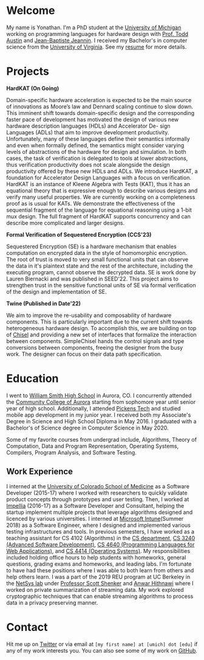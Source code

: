 # Welcome

My name is Yonathan. I'm a PhD student at the [University of Michigan](https://eecs.engin.umich.edu/) working on programming languages for hardware design with [Prof. Todd Austin](https://web.eecs.umich.edu/~taustin/) and [Jean-Baptiste Jeannin](http://www-personal.umich.edu/~jeannin/). I received my Bachelor's in computer science from the [University of Virginia](http://www.virginia.edu/). See my [resume](MyResume.pdf) for more details.


# Projects

**HardKAT (On Going)**

Domain-specific hardware acceleration is expected to be the main source of innovations as Moore’s law and Dennard scaling continue to slow down. This imminent shift towards domain-specific design and the corresponding faster pace of development has motivated the design of various new hardware description languages (HDLs) and Accelerator De- sign Languages (ADLs) that aim to improve development productivity. Unfortunately, many of these languages define their semantics informally and even when formally defined, the semantics might consider varying levels of abstractions of the hardware for design and simulation. In both cases, the task of verification is delegated to tools at lower abstractions, thus verification productivity does not scale alongside the design productivity offered by these new HDLs and ADLs. We introduce HardKAT, a foundation for Accelerator Design Languages with a focus on verification. HardKAT is an instance of Kleene Algebra with Tests (KAT), thus it has an equational theory that is expressive enough to describe various designs and verify many useful properties. We are currently working on a completeness proof as is usual for KATs. We demonstrate the effectiveness of the sequential fragment of the language for equational reasoning using a 1-bit mux design. The full fragment of HardKAT supports concurrency and can describe more complicated and larger designs. 

**Formal Verification of Sequestered Encryption (CCS'23)**

Sequestered Encryption (SE) is a hardware mechanism that enables computation on encrypted data in the style of homomorphic encryption. The root of trust is moved to very small functional units that can observe the data in it's plaintext state and the rest of the architecture, including the executing program, cannot observe the decrypted data. SE is work done by Lauren Biernacki and was published in SEED'22. This project aims to strengthen trust in the sensitive functional units of SE via formal verification of the design and implementation of SE.

**Twine (Published in Date'22)**

We aim to improve the re-usability and composability of hardware components. This is particularly important due to the current shift towards heterogeneous hardware design. To accomplish this, we are building on top of [Chisel](https://www.chisel-lang.org/) and providing a new set of interfaces that formalize the interaction between components. SimpleChisel hands the control signals and type conversions between components, freeing the designer from the busy work. The designer can focus on their data path specification. 

# Education

I went to [William Smith High School](https://wshs.exloer.com/") in Aurora, CO.  I concurrently attended the [Community College of Aurora](https://www.ccaurora.edu/) starting from sophomore year until senior year of high school. Additionally, I attended [Pickens Tech](https://www.pickenstech.org/) and studied mobile app development in my junior year. I received both my Associate's Degree in Science and High School Diploma in May 2016. I graduated with a Bachelor's of Science degree in Computer Science in May 2020.

Some of my favorite courses from undergrad include, Algorithms, Theory of Computation, Data and Program Representation, Operating Systems, Compilers, Program Analysis, and Software Testing. 

## Work Experience
I interned at the [University of Colorado School of Medicine]() as a Software Developer (2015-17) where I worked with researchers to quickly validate product concepts through prototypes and user testing. Then, I worked at [Impellia](http://impellia.co/) (2016-17) as a Software Developer and Consultant, helping the startup implement multiple projects that leverage algorithms designed and licenced by various universities. I interned at [Microsoft Intune](https://www.microsoft.com/en-us/cloud-platform/microsoft-intune)(Summer 2018) as a Software Engineer, where I designed and implemented various testing infrastructures and tools. In previous semesters, I have worked as a teaching assistant for CS 4102 (Algorithms) in the [CS department](https://engineering.virginia.edu/departments/computer-science), [CS 3240 (Advanced Software Development)](http://cs3240.cs.virginia.edu/), [CS 4640 (Programming Languages for Web Applications)](http://www.cs.virginia.edu/~up3f/cs4640/syllabus.html), and [CS 4414 (Operating Systems)](https://www.cs.virginia.edu/~cr4bd/4414/F2019/). My responsibilities included holding office hours to help students with homeworks, general questions, grading exams and homeworks, and leading labs. I'm fortunate to have had these positions where I was able to both learn from others and help others learn. I was a part of the 2019 REU program at UC Berkeley in the [NetSys lab](https://netsys.cs.berkeley.edu/) under [Professor Scott Shenker](https://www2.eecs.berkeley.edu/Faculty/Homepages/shenker.html) and [Anwar Hithnawi](https://hithnawi.com/) where I worked on private summarization of streaming data. My work explored cryptographic techniques that can enable streaming algorithms to process data in a privacy preserving manner. 

# Contact

Hit me up on [Twitter](https://twitter.com/YonathanFisseha) or via email at `[my first name] at [umich] dot [edu]` if any of my work interests you. You can also see some of my work on [GitHub](https://github.com/yonathanF).



